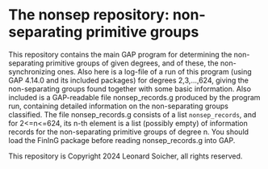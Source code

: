 # The nonsep repository: non-separating primitive groups

This repository contains the main GAP program for determining the
non-separating primitive groups of given degrees, and of these, the
non-synchronizing ones. Also here is a log-file of a run of this program
(using GAP 4.14.0 and its included packages) for degrees 2,3,...,624,
giving the non-separating groups found together with some basic
information. Also included is a GAP-readable file nonsep_records.g
produced by the program run, containing detailed information on the
non-separating groups classified. The file nonsep_records.g consists of
a list `nonsep_records`, and for 2<=n<=624, its n-th element is a list
(possibly empty) of information records for the non-separating primitive
groups of degree n. You should load the FinInG package before reading
nonsep_records.g into GAP.

This repository is Copyright 2024 Leonard Soicher, all rights reserved.
